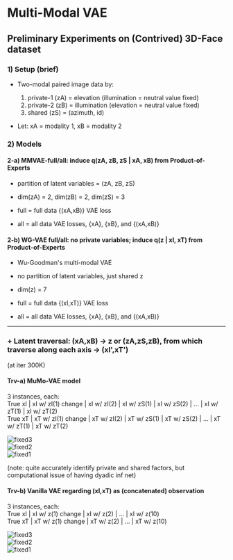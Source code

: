 # Multi-Modal VAE 

## Preliminary Experiments on (Contrived) 3D-Face dataset


### 1) Setup (brief)

- Two-modal paired image data by: <br />
  1) private-1 (zA) = elevation (illumination = neutral value fixed) <br />
  2) private-2 (zB) = illumination (elevation = neutral value fixed)  <br />
  3) shared (zS) = (azimuth, id) <br />
  
- Let: xA = modality 1, xB = modality 2 <br />


### 2) Models

#### 2-a) MMVAE-full/all: induce q(zA, zB, zS | xA, xB) from Product-of-Experts

- partition of latent variables = (zA, zB, zS) <br />
- dim(zA) = 2, dim(zB) = 2, dim(zS) = 3 <br />

- full = full data {(xA,xB)} VAE loss <br />
- all = all data VAE losses, {xA}, {xB}, and {(xA,xB)} <br />

#### 2-b) WG-VAE full/all: no private variables; induce q(z | xI, xT) from Product-of-Experts

- Wu-Goodman's multi-modal VAE
- no partition of latent variables, just shared z <br />
- dim(z) = 7 <br />

- full = full data {(xI,xT)} VAE loss <br />
- all = all data VAE losses, {xA}, {xB}, and {(xA,xB)} <br />

---

### + Latent traversal: (xA,xB) -> z or (zA,zS,zB), from which traverse along each axis -> (xI',xT')

(at iter 300K) <br />

#### Trv-a) MuMo-VAE model

3 instances, each: <br />
True xI | xI w/ zI(1) change |  xI w/ zI(2) | xI w/ zS(1) | xI w/ zS(2) | ... | xI w/ zT(1) | xI w/ zT(2) <br />
True xT | xT w/ zI(1) change |  xT w/ zI(2) | xT w/ zS(1) | xT w/ zS(2) | ... | xT w/ zT(1) | xT w/ zT(2) <br />

![fixed3](https://user-images.githubusercontent.com/44901665/55629573-6b232400-57ab-11e9-8cef-b84f3a651b9a.gif)<br />
![fixed2](https://user-images.githubusercontent.com/44901665/55629559-6494ac80-57ab-11e9-9ab3-4947889314c6.gif)<br />
![fixed1](https://user-images.githubusercontent.com/44901665/55629533-53e43680-57ab-11e9-87fd-82af64fe49a6.gif)<br />

(note: quite accurately identify private and shared factors, but computational issue of having dyadic inf net) <br />

#### Trv-b) Vanilla VAE regarding (xI,xT) as (concatenated) observation

3 instances, each: <br />
True xI | xI w/ z(1) change |  xI w/ z(2) | ... | xI w/ z(10) <br />
True xT | xT w/ z(1) change |  xT w/ z(2) | ... | xT w/ z(10) <br />

![fixed3](https://user-images.githubusercontent.com/44901665/55629683-b3424680-57ab-11e9-9aa2-38293cd12790.gif)<br />
![fixed2](https://user-images.githubusercontent.com/44901665/55629680-afaebf80-57ab-11e9-911d-b6ffda29fae3.gif)<br />
![fixed1](https://user-images.githubusercontent.com/44901665/55629640-97d73b80-57ab-11e9-8f76-36f2cc3561c4.gif)<br />

